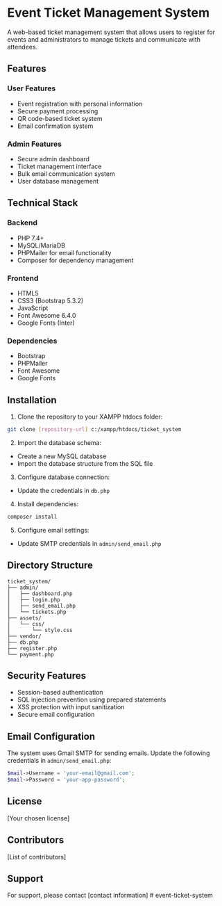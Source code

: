# Event Ticket Management System

A web-based ticket management system that allows users to register for events and administrators to manage tickets and communicate with attendees.

## Features

### User Features
- Event registration with personal information
- Secure payment processing
- QR code-based ticket system
- Email confirmation system

### Admin Features
- Secure admin dashboard
- Ticket management interface
- Bulk email communication system
- User database management

## Technical Stack

### Backend
- PHP 7.4+
- MySQL/MariaDB
- PHPMailer for email functionality
- Composer for dependency management

### Frontend
- HTML5
- CSS3 (Bootstrap 5.3.2)
- JavaScript
- Font Awesome 6.4.0
- Google Fonts (Inter)

### Dependencies
- Bootstrap
- PHPMailer
- Font Awesome
- Google Fonts

## Installation

1. Clone the repository to your XAMPP htdocs folder:
```bash
git clone [repository-url] c:/xampp/htdocs/ticket_system
```

2. Import the database schema:
- Create a new MySQL database
- Import the database structure from the SQL file

3. Configure database connection:
- Update the credentials in `db.php`

4. Install dependencies:
```bash
composer install
```

5. Configure email settings:
- Update SMTP credentials in `admin/send_email.php`

## Directory Structure

```
ticket_system/
├── admin/
│   ├── dashboard.php
│   ├── login.php
│   ├── send_email.php
│   └── tickets.php
├── assets/
│   └── css/
│       └── style.css
├── vendor/
├── db.php
├── register.php
└── payment.php
```

## Security Features

- Session-based authentication
- SQL injection prevention using prepared statements
- XSS protection with input sanitization
- Secure email configuration

## Email Configuration

The system uses Gmail SMTP for sending emails. Update the following credentials in `admin/send_email.php`:

```php
$mail->Username = 'your-email@gmail.com';
$mail->Password = 'your-app-password';
```

## License

[Your chosen license]

## Contributors

[List of contributors]

## Support

For support, please contact [contact information]
#   e v e n t - t i c k e t - s y s t e m  
 